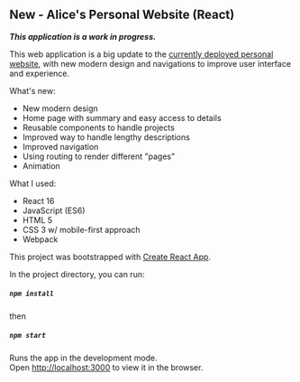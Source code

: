 ## New - Alice's Personal Website (React)

***This application is a work in progress.***

This web application is a big update to the [currently deployed personal website](https://alicezlu.com/}), with new modern design and navigations to improve user interface and experience.

What's new:
* New modern design
* Home page with summary and easy access to details
* Reusable components to handle projects
* Improved way to handle lengthy descriptions
* Improved navigation
* Using routing to render different "pages"
* Animation

What I used:
* React 16
* JavaScript (ES6)
* HTML 5
* CSS 3 w/ mobile-first approach
* Webpack

This project was bootstrapped with [Create React App](https://github.com/facebook/create-react-app).

In the project directory, you can run:
##### `npm install`

then

##### `npm start`

Runs the app in the development mode.<br />
Open [http://localhost:3000](http://localhost:3000) to view it in the browser.